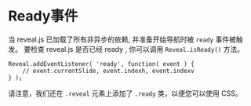 # Ready事件

当 reveal.js 已加载了所有非异步的依赖, 并准备开始导航时被 ```ready``` 事件被触发。 要检查 reveal.js 是否已经 ready , 你可以调用 ```Reveal.isReady()``` 方法。

```
Reveal.addEventListener( 'ready', function( event ) {
	// event.currentSlide, event.indexh, event.indexv
} );
```

请注意，我们还在 ```.reveal``` 元素上添加了 ```.ready``` 类，以便您可以使用 CSS。

